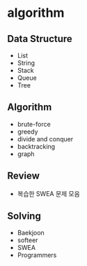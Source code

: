 # algorithm

## Data Structure
- List
- String
- Stack
- Queue
- Tree

## Algorithm
- brute-force
- greedy
- divide and conquer
- backtracking
- graph

## Review
- 복습한 SWEA 문제 모음

## Solving
- Baekjoon
- softeer
- SWEA
- Programmers